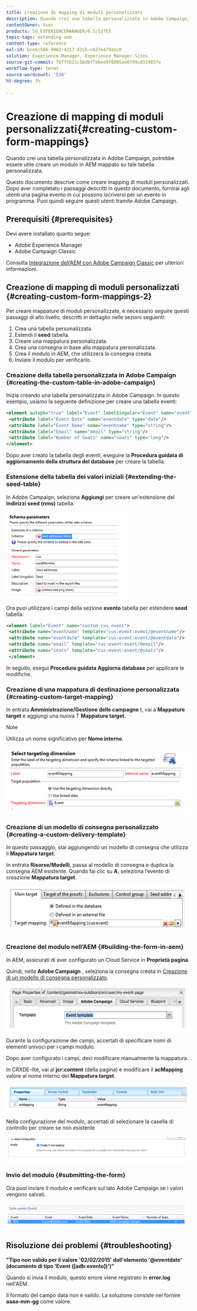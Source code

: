 ```yaml
---
title: Creazione di mapping di moduli personalizzati
description: Quando crei una tabella personalizzata in Adobe Campaign, potrebbe essere utile creare un modulo in AEM mappato su tale tabella personalizzata
contentOwner: User
products: SG_EXPERIENCEMANAGER/6.5/SITES
topic-tags: extending-aem
content-type: reference
exl-id: bce6c586-9962-4217-82cb-c837e479abc0
solution: Experience Manager, Experience Manager Sites
source-git-commit: 76fffb11c56dbf7ebee9f6805ae0799cd32985fe
workflow-type: tm+mt
source-wordcount: '534'
ht-degree: 3%

---
```


# Creazione di mapping di moduli personalizzati{#creating-custom-form-mappings}

Quando crei una tabella personalizzata in Adobe Campaign, potrebbe essere utile creare un modulo in AEM mappato su tale tabella personalizzata.

Questo documento descrive come creare mapping di moduli personalizzati. Dopo aver completato i passaggi descritti in questo documento, fornirai agli utenti una pagina evento in cui possono iscriversi per un evento in programma. Puoi quindi seguire questi utenti tramite Adobe Campaign.

## Prerequisiti {#prerequisites}

Devi avere installato quanto segue:

* Adobe Experience Manager
* Adobe Campaign Classic

Consulta [Integrazione dell’AEM con Adobe Campaign Classic](/help/sites-administering/campaignonpremise.md) per ulteriori informazioni.

## Creazione di mapping di moduli personalizzati {#creating-custom-form-mappings-2}

Per creare mappature di moduli personalizzate, è necessario seguire questi passaggi di alto livello, descritti in dettaglio nelle sezioni seguenti:

1. Crea una tabella personalizzata.
1. Estendi il **seed** tabella.
1. Creare una mappatura personalizzata.
1. Crea una consegna in base alla mappatura personalizzata.
1. Crea il modulo in AEM, che utilizzerà la consegna creata.
1. Inviare il modulo per verificarlo.

### Creazione della tabella personalizzata in Adobe Campaign {#creating-the-custom-table-in-adobe-campaign}

Inizia creando una tabella personalizzata in Adobe Campaign. In questo esempio, usiamo la seguente definizione per creare una tabella eventi:

```xml
<element autopk="true" label="Event" labelSingular="Event" name="event">
 <attribute label="Event Date" name="eventdate" type="date"/>
 <attribute label="Event Name" name="eventname" type="string"/>
 <attribute label="Email" name="email" type="string"/>
 <attribute label="Number of Seats" name="seats" type="long"/>
</element>
```

Dopo aver creato la tabella degli eventi, eseguire la **Procedura guidata di aggiornamento della struttura del database** per creare la tabella.

### Estensione della tabella dei valori iniziali {#extending-the-seed-table}

In Adobe Campaign, seleziona **Aggiungi** per creare un&#39;estensione del **Indirizzi seed (nms)** tabella.

![chlimage_1-194](assets/chlimage_1-194.png)

Ora puoi utilizzare i campi della sezione **evento** tabella per estendere **seed** tabella:

```xml
<element label="Event" name="custom_cus_event">
 <attribute name="eventname" template="cus:event:event/@eventname"/>
 <attribute name="eventdate" template="cus:event:event/@eventdate"/>
 <attribute name="email" template="cus:event:event/@email"/>
 <attribute name="seats" template="cus:event:event/@seats"/>
 </element>
```

In seguito, esegui **Procedura guidata Aggiorna database** per applicare le modifiche.

### Creazione di una mappatura di destinazione personalizzata {#creating-custom-target-mapping}

In entrata **Amministrazione/Gestione delle campagne** t, vai a **Mappature target** e aggiungi una nuova T **Mappatura target.**

>[!NOTE]
>
>Utilizza un nome significativo per **Nome interno**.

![chlimage_1-195](assets/chlimage_1-195.png)

### Creazione di un modello di consegna personalizzato {#creating-a-custom-delivery-template}

In questo passaggio, stai aggiungendo un modello di consegna che utilizza il **Mappatura target**.

In entrata **Risorse/Modelli**, passa al modello di consegna e duplica la consegna AEM esistente. Quando fai clic su **A**, seleziona l’evento di creazione **Mappatura target**.

![chlimage_1-196](assets/chlimage_1-196.png)

### Creazione del modulo nell’AEM {#building-the-form-in-aem}

In AEM, assicurati di aver configurato un Cloud Service in **Proprietà pagina**.

Quindi, nella **Adobe Campaign** , seleziona la consegna creata in [Creazione di un modello di consegna personalizzato](#creating-a-custom-delivery-template).

![chlimage_1-197](assets/chlimage_1-197.png)

Durante la configurazione dei campi, accertati di specificare nomi di elementi univoci per i campi modulo.

Dopo aver configurato i campi, devi modificare manualmente la mappatura.

In CRXDE-lite, vai al **jcr:content** (della pagina) e modificare il **acMapping** valore al nome interno del **Mappatura target**.

![chlimage_1-198](assets/chlimage_1-198.png)

Nella configurazione del modulo, accertati di selezionare la casella di controllo per creare se non esistente

![chlimage_1-199](assets/chlimage_1-199.png)

### Invio del modulo {#submitting-the-form}

Ora puoi inviare il modulo e verificare sul lato Adobe Campaign se i valori vengono salvati.

![chlimage_1-200](assets/chlimage_1-200.png)

## Risoluzione dei problemi {#troubleshooting}

**&quot;Tipo non valido per il valore &#39;02/02/2015&#39; dall&#39;elemento &#39;@eventdate&#39; (documento di tipo &#39;Event ([adb:evento])&#39;)&quot;**

Quando si invia il modulo, questo errore viene registrato in **error.log** nell&#39;AEM.

Il formato del campo data non è valido. La soluzione consiste nel fornire **aaaa-mm-gg** come valore.
